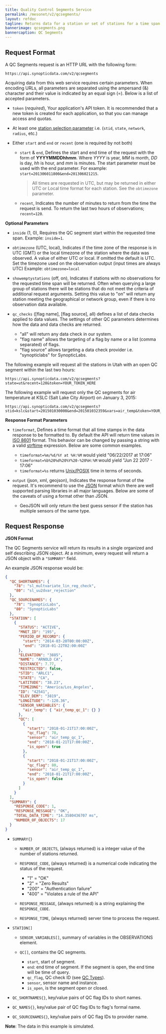 ```yaml
---
title: Quality Control Segments Service
permalink: /mesonet/v2/qcsegments/
layout: refdoc
tagline: Returns data for a station or set of stations for a time span
bannerimage: qcsegments.png
bannercaption: QC Segments
---
```


## Request Format

A QC Segments request is an HTTP URL with the following form:

```
https://api.synopticdata.com/v2/qcsegments
```

Acquiring data from this web service requires certain parameters. When encoding URLs, all parameters are separated using the ampersand (&) character and their value is indicated by an equal sign (=). Below is a list of accepted parameters.

* `token` (_required_), Your application's API token. It is recommended that a new token is created for each application, so that you can manage access and quotas.

* At least one [station selection parameter][station-selectors] i.e. (`stid`, `state`, `network`, `radius`, etc.)

* Either `start` and `end` or `recent` (one is required by not both)

  * `start` & `end`, Defines the start and end time of the request with the form of **YYYYMMDDhhmm**. Where _YYYY_ is year, _MM_ is month, _DD_ is day, _hh_ is hour, and _mm_ is minutes. The start parameter must be used with the end parameter. For example: `start=201306011800&end=201306021215`.

    > All times are requested in UTC, but may be returned in either UTC or Local time format for each station. See the `obtimezone` parameter.

  * `recent`, Indicates the number of minutes to return from the time the request is send. To return the last two hours of observations; `recent=120`.

**Optional Parameters**

* `inside` (1, 0), Requires the QC segment start within the requested time span. Example: `inside=1`.

* `obtimezone` (UTC, local), Indicates if the time zone of the response is in UTC (GMT) or the local timezone of the station where the data was observed. A value of either UTC or local. If omitted the default is UTC. Set the timezone used on the observation output (input times are always UTC) Example: `obtimezone=local`

* `showemptystations` (off, on), Indicates if stations with no observations for the requested time span will be returned. Often when querying a large group of stations there will be stations that do not meet the criteria of additional request arguments. Setting this value to "on" will return any station meeting the geographical or network group, even if there is no observation data available.

* `qc_checks` ([flag name], [flag source], all) defines a list of data checks applied to data values. The settings of other QC parameters determines how the data and data checks are returned.

  * "all" will return any data check in our system.
  * "flag name" allows the targeting of a flag by name or a list (comma separated) of flags.
  * "flag source" allows targeting a data check provider i.e. "synopticlabs" for SynopticLabs.

The following example will request all the stations in Utah with an open QC segment within the last two hours:

```
https://api.synopticdata.com/v2/qcsegments?state=ut&recent=120&token=YOUR_TOKEN_HERE
```

The following example will request only the QC segments for air temperature at KSLC (Salt Lake City Airport) on January 3, 2015:

```
https://api.synopticdata.com/v2/qcsegments?stid=kslc&start=201501030000&end=201501032359&vars=air_temp&token=YOUR_TOKEN_HERE
```

**Response Format Parameters**

* `timeformat`, Defines a time format that all time stamps in the data response to be formatted to. By default the API will return time values in [ISO 8601][iso-8601] format. This behavior can be changed by passing a string with a valid [strftime][strftime] expression. Below are some common examples.

  * `timeformat=%m/%d/%Y at %H:%M` would yield "06/22/2017 at 17:06"
  * `timeformat=%b%20%d%20%Y%20-%20%H:%M` would yield "Jun 22 2017 - 17:06"
  * `timeformat=%s` returns [Unix/POSIX][epoch-seconds] time in terms of seconds.

* `output` (json, xml, geojson), Indicates the response format of the request. It's recommend to use the [JSON] format which there are well supported parsing libraries in all major languages. Below are some of the caveats of using a format other than JSON.

  * GeoJSON will only return the best guess sensor if the station has multiple sensors of the same type.

## Request Response

**JSON Format**

The QC Segments service will return its results in a single organized and self describing JSON object. At a minimum, every request will return a JSON object with a `"SUMMARY"` field.

An example JSON response would be:

```json
{
  "QC_SHORTNAMES": {
    "78": "sl_multvariate_lin_reg_check",
    "80": "sl_uu2dvar_rejection"
  },
  "QC_SOURCENAMES": {
    "78": "SynopticLabs",
    "80": "SynopticLabs"
  },
  "STATION": [
    {
      "STATUS": "ACTIVE",
      "MNET_ID": "195",
      "PERIOD_OF_RECORD": {
        "start": "2014-03-20T00:00:00Z",
        "end": "2018-01-22T02:00:00Z"
      },
      "ELEVATION": "3885",
      "NAME": "ARNOLD CA",
      "DISTANCE": 7.77,
      "RESTRICTED": false,
      "STID": "ARLC1",
      "STATE": "CA",
      "LATITUDE": "38.23",
      "TIMEZONE": "America/Los_Angeles",
      "ID": "42541",
      "ELEV_DEM": "3819",
      "LONGITUDE": "-120.36",
      "SENSOR_VARIABLES": {
        "air_temp": { "air_temp_qc_1": {} }
      },
      "QC": [
        {
          "start": "2018-01-21T17:00:00Z",
          "qc_flag": 78,
          "sensor": "air_temp_qc_1",
          "end": "2018-01-21T17:00:00Z",
          "is_open": true
        },
        {
          "start": "2018-01-21T17:00:00Z",
          "qc_flag": 80,
          "sensor": "air_temp_qc_1",
          "end": "2018-01-21T17:00:00Z",
          "is_open": false
        }
      ]
    }
  ],
  "SUMMARY": {
    "RESPONSE_CODE": 1,
    "RESPONSE_MESSAGE": "OK",
    "TOTAL_DATA_TIME": "14.3580436707 ms",
    "NUMBER_OF_OBJECTS": 17
  }
}
```

* `SUMMARY{}`

  * `NUMBER_OF_OBJECTS`, (always returned) is a integer value of the number of stations returned.
  * `RESPONSE_CODE`, (always returned) is a numerical code indicating the status of the request.

    * "1" = "OK"
    * "2" = "Zero Results"
    * "200" = "Authentication failure"
    * "400" = "Violates a rule of the API"

  * `RESPONSE_MESSAGE`, (always returned) is a string explaining the `RESPONSE_CODE`.
  * `RESPONSE_TIME`, (always returned) server time to process the request.

* `STATION[]`

  * `SENSOR_VARIABLES[]`, summary of variables in the OBSERVATIONS element.

  * `QC[]`, contains the QC segments.
    * `start`, start of segment.
    * `end`: end time of segment. If the segment is open, the end time will be time of query.
    * `qc_flag`, QC check ID (see [QC Types][qctypes-api]).
    * `sensor`, sensor name and instance.
    * `is_open`, is the segment open or closed.

* `QC_SHORTNAMES{}`, key/value pairs of QC flag IDs to short names.

* `QC_NAMES{}`, key/value pair of QC flag IDs to flag's formal name.

* `QC_SOURCENAMES{}`, key/value pairs of QC flag IDs to provider name.

**Note**: The data in this example is simulated.

<!-- References & URLs -->

[station-selectors]: ../station-selectors/
[timeseries-api]: ../timeseries/
[network-api]: ../networks/
[epoch-seconds]: https://en.wikipedia.org/wiki/Unix_time
[iso-8601]: https://en.wikipedia.org/wiki/ISO_8601
[json]: https://json.org/
[sl-range-check]: https://synopticlabs.org/api/mesonet/reference/qc/#Range_check
[strftime]: https://man7.org/linux/man-pages/man3/strftime.3.html
[qctypes-api]: ../qctypes/
